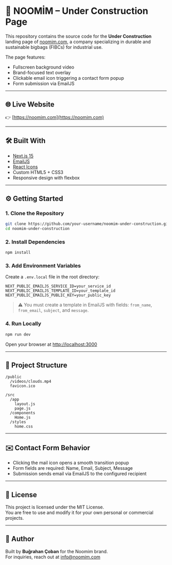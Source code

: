 # 🚧 NOOMİM – Under Construction Page

This repository contains the source code for the **Under Construction** landing page of [noomim.com](https://noomim.com), a company specializing in durable and sustainable bigbags (FIBCs) for industrial use.

The page features:
- Fullscreen background video
- Brand-focused text overlay
- Clickable email icon triggering a contact form popup
- Form submission via EmailJS

---

## 🌐 Live Website

👉 [https://noomim.com](https://noomim.com)

---

## 🛠 Built With

- [Next.js 15](https://nextjs.org/)
- [EmailJS](https://www.emailjs.com/)
- [React Icons](https://react-icons.github.io/react-icons/)
- Custom HTML5 + CSS3
- Responsive design with flexbox

---

## ⚙️ Getting Started

### 1. Clone the Repository
```bash
git clone https://github.com/your-username/noomim-under-construction.git
cd noomim-under-construction
```

### 2. Install Dependencies
```bash
npm install
```

### 3. Add Environment Variables

Create a `.env.local` file in the root directory:

```env
NEXT_PUBLIC_EMAILJS_SERVICE_ID=your_service_id
NEXT_PUBLIC_EMAILJS_TEMPLATE_ID=your_template_id
NEXT_PUBLIC_EMAILJS_PUBLIC_KEY=your_public_key
```

> ⚠️ You must create a template in EmailJS with fields: `from_name`, `from_email`, `subject`, and `message`.

### 4. Run Locally
```bash
npm run dev
```

Open your browser at [http://localhost:3000](http://localhost:3000)

---

## 📁 Project Structure

```
/public
  /videos/clouds.mp4
  favicon.ico

/src
  /app
    layout.js
    page.js
  /components
    Home.js
  /styles
    home.css
```

---

## ✉️ Contact Form Behavior

- Clicking the mail icon opens a smooth transition popup
- Form fields are required: Name, Email, Subject, Message
- Submission sends email via EmailJS to the configured recipient

---

## 📄 License

This project is licensed under the MIT License.  
You are free to use and modify it for your own personal or commercial projects.

---

## 👤 Author

Built by **Buğrahan Çoban** for the Noomim brand.  
For inquiries, reach out at [info@noomim.com](mailto:info@noomim.com)
